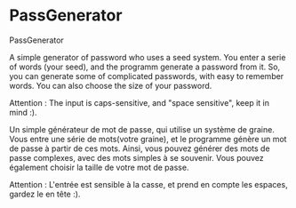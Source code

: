 # PassGenerator
PassGenerator

A simple generator of password who uses a seed system. You enter a serie of words (your seed), and the programm generate a password from it. So, you can generate some of complicated passwords, with easy to remember words. You can also choose the size of your password.

Attention : The input is caps-sensitive, and "space sensitive", keep it in mind :).

Un simple générateur de mot de passe, qui utilise un système de graine. Vous entre une série de mots(votre graine), et le programme génère un mot de passe à partir de ces mots. Ainsi, vous pouvez générer des mots de passe complexes, avec des mots simples à se souvenir. Vous pouvez également choisir la taille de votre mot de passe.

Attention : L'entrée est sensible à la casse, et prend en compte les espaces, gardez le en tête :).
